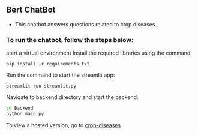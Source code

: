 ## Bert ChatBot
- This chatbot answers questions related to crop diseases.

### To run the chatbot, follow the steps below:
 
start a virtual environment
Install the required libraries using the command:
```
pip install -r requirements.txt
```
Run the command to start the streamlit app:
```
streamlit run streamlit.py
```

Navigate to backend directory and start the backend:
```bash 
cd Backend
python main.py
```

To view a hosted version, go to [crop-diseases](https://crop-diseases.streamlit.app/)
